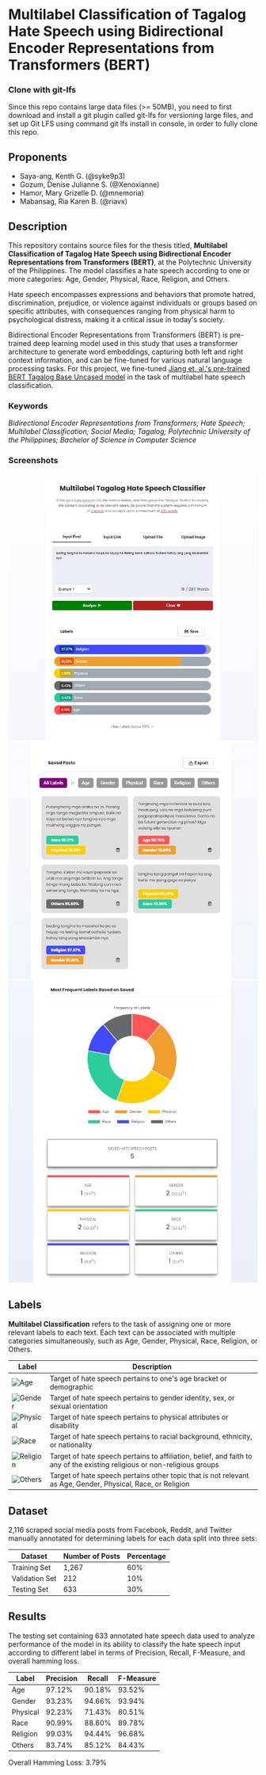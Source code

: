 # Multilabel Classification of Tagalog Hate Speech using Bidirectional Encoder Representations from Transformers (BERT)

### Clone with git-lfs
Since this repo contains large data files (>= 50MB), you need to first download and install a git plugin called git-lfs for versioning large files, and set up Git LFS using command git lfs install in console, in order to fully clone this repo.

<!--
### How to run 

Follow the following steps:

1. Clone this repository to your local machine
1. Open *./index.html* in the browser
2. In the terminal, type: ```py ./server.py``` 

-->


## Proponents
- Saya-ang, Kenth G. (@syke9p3)
- Gozum, Denise Julianne S. (@Xenoxianne)
- Hamor, Mary Grizelle D. (@mnemoria)
- Mabansag, Ria Karen B. (@riavx)

## Description

This repository contains source files for the thesis titled, **Multilabel Classification of Tagalog Hate Speech using Bidirectional Encoder Representations from Transformers (BERT)**, at the Polytechnic University of the Philippines. The model classifies a hate speech according to one or more categories: Age, Gender, Physical, Race, Religion, and Others. 

Hate speech encompasses expressions and behaviors that promote hatred, discrimination, prejudice, or violence against individuals or groups based on specific attributes, with consequences ranging from physical harm to psychological distress, making it a critical issue in today's society. 

Bidirectional Encoder Representations from Transformers (BERT) is pre-trained deep learning model used in this study that uses a transformer architecture to generate word embeddings, capturing both left and right context information, and can be fine-tuned for various natural language processing tasks. For this project, we fine-tuned [Jiang et. al.'s pre-trained BERT Tagalog Base Uncased model](https://huggingface.co/GKLMIP/bert-tagalog-base-uncased) in the task of multilabel hate speech classification.

### Keywords
*Bidirectional Encoder Representations from Transformers; Hate Speech; Multilabel Classification; Social Media; Tagalog; Polytechnic University of the Philippines; Bachelor of Science in Computer Science*

### Screenshots

<p align="center">
  <img src="https://github.com/syke9p3/BERT-MLTHSC/blob/53f323953aba4dc6dc70e34e7eec3f29acbc3e02/Screenshot1.jpg"/>
  <img src="https://github.com/syke9p3/BERT-MLTHSC/blob/53f323953aba4dc6dc70e34e7eec3f29acbc3e02/Screenshot2.jpg"/>
  <img src="https://github.com/syke9p3/BERT-MLTHSC/blob/53f323953aba4dc6dc70e34e7eec3f29acbc3e02/Screenshot3.jpg"/>
</p>


## Labels

**Multilabel Classification** refers to the task of assigning one or more relevant labels to each text. Each text can be associated with multiple categories simultaneously, such as Age, Gender, Physical, Race, Religion, or Others.

| Label                                                        | Description                                                                                                      |
|--------------------------------------------------------------|------------------------------------------------------------------------------------------------------------------|
| ![Age](https://img.shields.io/badge/Age-FE5555)             | Target of hate speech pertains to one's age bracket or demographic |
| ![Gender](https://img.shields.io/badge/Gender-F09F2D)       | Target of hate speech pertains to gender identity, sex, or sexual orientation |
| ![Physical](https://img.shields.io/badge/Physical-FFCC00)   | Target of hate speech pertains to physical attributes or disability |
| ![Race](https://img.shields.io/badge/Race-2BCE9A)   | Target of hate speech pertains to racial background, ethnicity, or nationality |
| ![Religion](https://img.shields.io/badge/Religion-424BFC)   | Target of hate speech pertains to affiliation, belief, and faith to any of the existing religious or non-religious groups |
| ![Others](https://img.shields.io/badge/Others-65696C)   | Target of hate speech pertains other topic that is not relevant as Age, Gender, Physical, Race, or Religion |

## Dataset
2,116 scraped social media posts from Facebook, Reddit, and Twitter manually annotated for determining labels for each data split into three sets: 

| Dataset        | Number of Posts | Percentage |
|----------------|-----------------|------------|
| Training Set   | 1,267           | 60%        |
| Validation Set | 212             | 10%        |
| Testing Set    | 633             | 30%        |

## Results

The testing set containing 633 annotated hate speech data used to analyze performance of the model in its ability to classify the hate speech input according to different label in terms of Precision, Recall, F-Measure, and overall hamming loss.

| Label    | Precision | Recall | F-Measure |
|----------|-----------|--------|-----------|
| Age      | 97.12%    | 90.18% | 93.52%    |
| Gender   | 93.23%    | 94.66% | 93.94%    |
| Physical | 92.23%    | 71.43% | 80.51%    |
| Race     | 90.99%    | 88.60% | 89.78%    |
| Religion | 99.03%    | 94.44% | 96.68%    |
| Others   | 83.74%    | 85.12% | 84.43%    |

Overall Hamming Loss: 3.79%